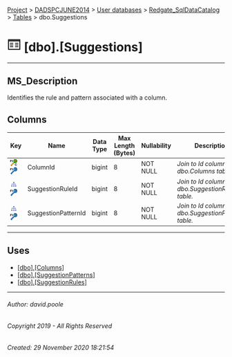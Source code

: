 #### 

[Project](../../../../readme.md) > [DADSPCJUNE2014](../../../readme.md) > [User databases](../../readme.md) > [Redgate_SqlDataCatalog](../readme.md) > [Tables](Tables.md) > dbo.Suggestions

# ![Tables](../../../../Images/Table32.png) [dbo].[Suggestions]

---

## <a name="#description"></a>MS_Description

Identifies the rule and pattern associated with a column.

## <a name="#columns"></a>Columns

| Key | Name | Data Type | Max Length (Bytes) | Nullability | Description |
|---|---|---|---|---|---|
| [![Cluster Primary Key PK_Suggestions: ColumnId](../../../../Images/pkcluster.png)](#indexes)[![Foreign Keys FK_Suggestions_Columns_ColumnId: [dbo].[Columns].ColumnId](../../../../Images/fk.png)](#foreignkeys) | ColumnId | bigint | 8 | NOT NULL | _Join to Id column in the dbo.Columns table._ |
| [![Indexes IX_Suggestions_SuggestionRuleId](../../../../Images/Index.png)](#indexes)[![Foreign Keys FK_Suggestions_SuggestionRules_SuggestionRuleId: [dbo].[SuggestionRules].SuggestionRuleId](../../../../Images/fk.png)](#foreignkeys) | SuggestionRuleId | bigint | 8 | NOT NULL | _Join to Id column in the dbo.SuggestionRules table._ |
| [![Indexes IX_Suggestions_SuggestionPatternId](../../../../Images/Index.png)](#indexes)[![Foreign Keys FK_Suggestions_SuggestionPatterns_SuggestionPatternId: [dbo].[SuggestionPatterns].SuggestionPatternId](../../../../Images/fk.png)](#foreignkeys) | SuggestionPatternId | bigint | 8 | NOT NULL | _Join to Id column in the dbo.SuggestionPatterns table._ |


---

## <a name="#uses"></a>Uses

* [[dbo].[Columns]](Columns.md)
* [[dbo].[SuggestionPatterns]](SuggestionPatterns.md)
* [[dbo].[SuggestionRules]](SuggestionRules.md)


---

###### Author:  david.poole

###### Copyright 2019 - All Rights Reserved

###### Created: 29 November 2020 18:21:54

